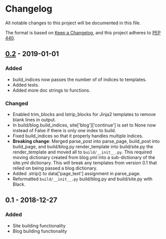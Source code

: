 # Changelog

All notable changes to this project will be documented in this file.

The format is based on [Keep a Changelog](https://keepachangelog.com/en/1.0.0/),
and this project adheres to [PEP 440](https://www.python.org/dev/peps/pep-0440/).

## [0.2] - 2019-01-01

### Added

- build_indices now passes the number of of indices to templates.
- Added tests.
- Added more doc strings to functions.

### Changed

- Enabled trim_blocks and lstrip_blocks for Jinja2 templates to remove
  blank lines in output.
- In build/blog.build_indices, site\['blog']\['continue'] is set to None now
  instead of False if there is only one index to build.
- Fixed build_indices so that it properly handles multiple indices.
- **Breaking change**: Merged parse_post into parse_page, build_post into
  build_page, and build/blog.py render_template into build/site.py the
  render_template and moved all to `build/__init__.py`. This required moving
  dictionary created from blog.yml into a sub-dictionary of the site.yml
  dictionary. This will break any templates from version 0.1 that relied
  on being passed a blog dictionary.
- Added .strip() to data\['page_text'] assignment in parse_page.
- Reformatted `build/__init__.py` build/blog.py and build/site.py with Black.

## 0.1 - 2018-12-27

### Added

- Site building functionality
- Blog building functionality

[0.2]: https://github.com/wtee/anesgesgi/compare/v0.1.0...v0.2.0